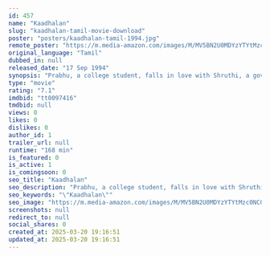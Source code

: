 ```yaml
---
id: 457
name: "Kaadhalan"
slug: "kaadhalan-tamil-movie-download"
poster: "posters/kaadhalan-tamil-1994.jpg"
remote_poster: "https://m.media-amazon.com/images/M/MV5BN2U0MDYzYTYtMzc0NC00YmI4LWJjNTQtMGM0YjU5MWU1ZDAwXkEyXkFqcGc@._V1_SX300.jpg"
original_language: "Tamil"
dubbed_in: null
released_date: "17 Sep 1994"
synopsis: "Prabhu, a college student, falls in love with Shruthi, a governor's daughter. On knowing about their love affair, her father imprisons Prabhu and forbids him to meet Shruthi."
type: "movie"
rating: "7.1"
imdbid: "tt0097416"
tmdbid: null
views: 0
likes: 0
dislikes: 0
author_id: 1
trailer_url: null
runtime: "168 min"
is_featured: 0
is_active: 1
is_comingsoon: 0
seo_title: "Kaadhalan"
seo_description: "Prabhu, a college student, falls in love with Shruthi, a governor's daughter. On knowing about their love affair, her father imprisons Prabhu and forbids him to meet Shruthi."
seo_keywords: "\"Kaadhalan\""
seo_image: "https://m.media-amazon.com/images/M/MV5BN2U0MDYzYTYtMzc0NC00YmI4LWJjNTQtMGM0YjU5MWU1ZDAwXkEyXkFqcGc@._V1_SX300.jpg"
screenshots: null
redirect_to: null
social_shares: 0
created_at: 2025-03-20 19:16:51
updated_at: 2025-03-20 19:16:51
---
```


